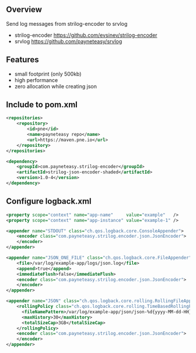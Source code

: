## Overview

Send log messages from strilog-encoder to srvlog

* strilog-encoder https://github.com/evsinev/strilog-encoder
* srvlog https://github.com/payneteasy/srvlog

## Features

* small footprint (only 500kb)
* high performance
* zero allocation while creating json

## Include to pom.xml

```xml
<repositories>
    <repository>
        <id>pne</id>
        <name>payneteasy repo</name>
        <url>https://maven.pne.io</url>
    </repository>
</repositories>

<dependency>
    <groupId>com.payneteasy.strilog-encoder</groupId>
    <artifactId>strilog-json-encoder-shaded</artifactId>
    <version>1.0-4</version>
</dependency>
```

## Configure logback.xml

```xml
<property scope="context" name="app-name"     value="example"   />
<property scope="context" name="app-instance" value="example-1" />

<appender name="STDOUT" class="ch.qos.logback.core.ConsoleAppender">
    <encoder class="com.payneteasy.strilog.encoder.json.JsonEncoder">
    </encoder>
</appender>

<appender name="JSON_ONE_FILE" class="ch.qos.logback.core.FileAppender">
    <file>/var/log/example-app/logs/json.log</file>
    <append>true</append>
    <immediateFlush>false</immediateFlush>
    <encoder class="com.payneteasy.strilog.encoder.json.JsonEncoder">
    </encoder>
</appender>

<appender name="JSON" class="ch.qos.logback.core.rolling.RollingFileAppender">
    <rollingPolicy class="ch.qos.logback.core.rolling.TimeBasedRollingPolicy">
      <fileNamePattern>/var/log/example-app/json/json-%d{yyyy-MM-dd-HH}.log</fileNamePattern>
      <maxHistory>30</maxHistory>
      <totalSizeCap>3GB</totalSizeCap>
    </rollingPolicy>
    <encoder class="com.payneteasy.strilog.encoder.json.JsonEncoder">
    </encoder>
</appender>

```
